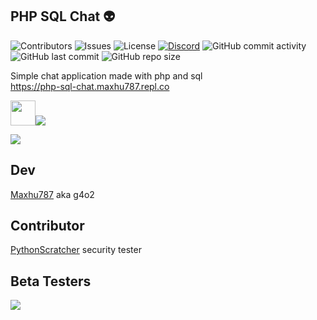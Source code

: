 ## PHP SQL Chat 👽

![Contributors](https://img.shields.io/github/contributors/g4o2-chat/PHP-SQL-Chat?color=blue) 
![Issues](https://img.shields.io/github/issues/g4o2-chat/PHP-SQL-Chat?color=blue) 
![License](https://img.shields.io/github/license/g4o2-chat/PHP-SQL-Chat?color=blue) 
[![Discord](https://img.shields.io/discord/936428193521487953?color=5865F2&label=Discord%20server&logo=Discord&logoColor=blue)](https://discord.com/invite/UxNjRrT6RY)
![GitHub commit activity](https://img.shields.io/github/commit-activity/w/g4o2-chat/PHP-SQL-Chat?label=Commits) 
![GitHub last commit](https://img.shields.io/github/last-commit/g4o2-chat/PHP-SQL-Chat?color=blue) 
![GitHub repo size](https://img.shields.io/github/repo-size/g4o2-chat/PHP-SQL-Chat) 

Simple chat application made with php and sql <br />
<a href="https://php-sql-chat.maxhu787.repl.co/index.php">https://php-sql-chat.maxhu787.repl.co</a>

<img height="40px" src="https://www.php.net/images/logos/new-php-logo.svg"><img  src="https://www.mysql.com/common/logos/powered-by-mysql-88x31-wob.png">

<a align="center" href="https://github.com/g4o2/PHP-SQL-Chat">
  <img src="https://github-readme-stats.vercel.app/api/pin/?username=g4o2&repo=PHP-SQL-Chat&theme=react&bg_color=0D1117"/>
</a>

## Dev
<a href="https://github.com/maxhu787">Maxhu787</a> aka g4o2
## Contributor
<a href="https://github.com/PythonScratcher">PythonScratcher</a> security tester
## Beta Testers
<img src="https://raw.githubusercontent.com/g4o2/.github/main/profile/testers.PNG">
